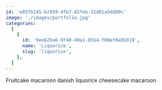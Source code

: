 ```yaml
---
id: 'e03fb245-bz959-4fb7-82feb-31d81a5dd09c'
image: './images/portfolio.jpg'
categories:
  [
    {
      id: '0ee629a6-9f40-49a1-8554-f08ef0a91019',
      name: 'Liquorice',
      slug: 'liquorice',
    },
  ]
---
```


Fruitcake macaroon danish liquorice cheesecake macaroon
